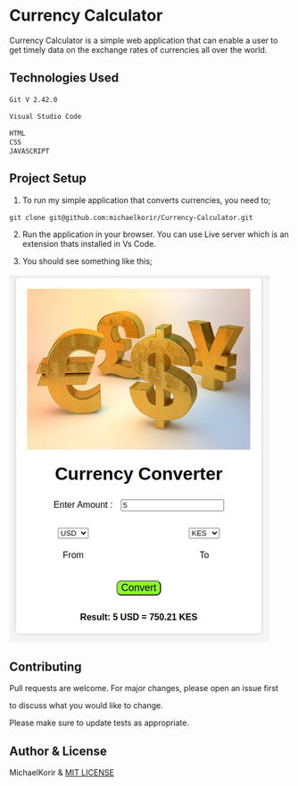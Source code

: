 # Currency Calculator 
Currency Calculator is a simple web application that can enable a user to get timely data on the exchange rates of currencies all over the world. 
## Technologies Used

```
Git V 2.42.0
```
```
Visual Studio Code 
```
```
HTML
CSS
JAVASCRIPT
```

## Project Setup
1. To run my simple application that converts currencies, you need to;
```
git clone git@github.com:michaelkorir/Currency-Calculator.git
```
2. Run the application in your browser. You can use Live server which is an extension thats installed in Vs Code. 

3. You should see something like this;

![alt text](images/Demo.png)

## Contributing

Pull requests are welcome. For major changes, please open an issue first

to discuss what you would like to change.

Please make sure to update tests as appropriate.

## Author & License
MichaelKorir & [MIT LICENSE](LICENSE)